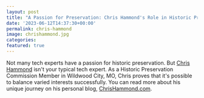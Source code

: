 ```yaml
---
layout: post
title: "A Passion for Preservation: Chris Hammond's Role in Historic Preservation Commission"
date: '2023-06-12T14:37:30+00:00'
permalink: chris-hammond
image: chrishammond.jpg
categories: 
featured: true
---
```

Not many tech experts have a passion for historic preservation. But [Chris Hammond](https://www.chrishammond.com) isn't your typical tech expert. As a Historic Preservation Commission Member in Wildwood City, MO, Chris proves that it's possible to balance varied interests successfully. You can read more about his unique journey on his personal blog, [ChrisHammond.com](https://www.chrishammond.com).